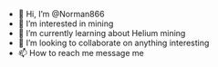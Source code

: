 - 👋 Hi, I’m @Norman866
- 👀 I’m interested in mining
- 🌱 I’m currently learning about Helium mining
- 💞️ I’m looking to collaborate on anything interesting
- 📫 How to reach me message me

<!---
Norman866/Norman866 is a ✨ special ✨ repository because its `README.md` (this file) appears on your GitHub profile.
You can click the Preview link to take a look at your changes.
--->
